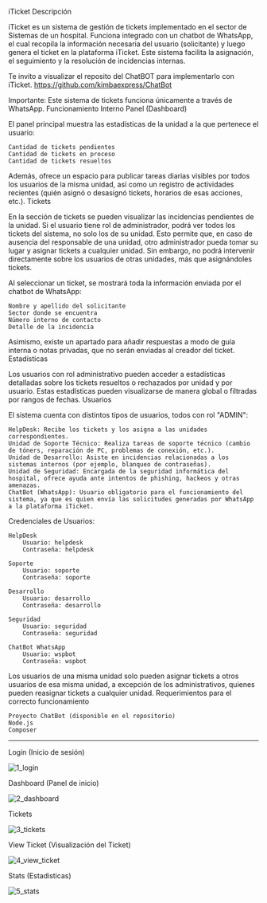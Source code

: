 iTicket
Descripción

iTicket es un sistema de gestión de tickets implementado en el sector de Sistemas de un hospital. Funciona integrado con un chatbot de WhatsApp, el cual recopila la información necesaria del usuario (solicitante) y luego genera el ticket en la plataforma iTicket. Este sistema facilita la asignación, el seguimiento y la resolución de incidencias internas.

Te invito a visualizar el reposito del ChatBOT para implementarlo con iTicket.
https://github.com/kimbaexpress/ChatBot

Importante: Este sistema de tickets funciona únicamente a través de WhatsApp.
Funcionamiento Interno
Panel (Dashboard)

El panel principal muestra las estadísticas de la unidad a la que pertenece el usuario:

    Cantidad de tickets pendientes
    Cantidad de tickets en proceso
    Cantidad de tickets resueltos

Además, ofrece un espacio para publicar tareas diarias visibles por todos los usuarios de la misma unidad, así como un registro de actividades recientes (quién asignó o desasignó tickets, horarios de esas acciones, etc.).
Tickets

En la sección de tickets se pueden visualizar las incidencias pendientes de la unidad. Si el usuario tiene rol de administrador, podrá ver todos los tickets del sistema, no solo los de su unidad. Esto permite que, en caso de ausencia del responsable de una unidad, otro administrador pueda tomar su lugar y asignar tickets a cualquier unidad. Sin embargo, no podrá intervenir directamente sobre los usuarios de otras unidades, más que asignándoles tickets.

Al seleccionar un ticket, se mostrará toda la información enviada por el chatbot de WhatsApp:

    Nombre y apellido del solicitante
    Sector donde se encuentra
    Número interno de contacto
    Detalle de la incidencia

Asimismo, existe un apartado para añadir respuestas a modo de guía interna o notas privadas, que no serán enviadas al creador del ticket.
Estadísticas

Los usuarios con rol administrativo pueden acceder a estadísticas detalladas sobre los tickets resueltos o rechazados por unidad y por usuario. Estas estadísticas pueden visualizarse de manera global o filtradas por rangos de fechas.
Usuarios

El sistema cuenta con distintos tipos de usuarios, todos con rol "ADMIN":

    HelpDesk: Recibe los tickets y los asigna a las unidades correspondientes.
    Unidad de Soporte Técnico: Realiza tareas de soporte técnico (cambio de tóners, reparación de PC, problemas de conexión, etc.).
    Unidad de Desarrollo: Asiste en incidencias relacionadas a los sistemas internos (por ejemplo, blanqueo de contraseñas).
    Unidad de Seguridad: Encargada de la seguridad informática del hospital, ofrece ayuda ante intentos de phishing, hackeos y otras amenazas.
    ChatBot (WhatsApp): Usuario obligatorio para el funcionamiento del sistema, ya que es quien envía las solicitudes generadas por WhatsApp a la plataforma iTicket.

Credenciales de Usuarios:

    HelpDesk
        Usuario: helpdesk
        Contraseña: helpdesk

    Soporte
        Usuario: soporte
        Contraseña: soporte

    Desarrollo
        Usuario: desarrollo
        Contraseña: desarrollo

    Seguridad
        Usuario: seguridad
        Contraseña: seguridad

    ChatBot WhatsApp
        Usuario: wspbot
        Contraseña: wspbot

Los usuarios de una misma unidad solo pueden asignar tickets a otros usuarios de esa misma unidad, a excepción de los administrativos, quienes pueden reasignar tickets a cualquier unidad.
Requerimientos para el correcto funcionamiento

    Proyecto ChatBot (disponible en el repositorio)
    Node.js
    Composer

_____________________________________________________________________________________________________________________________________________________________________________________________________

Login (Inicio de sesión)

![1_login](https://github.com/user-attachments/assets/91490ad2-4e01-4f1a-ae03-761c9b6e9537)

Dashboard (Panel de inicio)

![2_dashboard](https://github.com/user-attachments/assets/6569f58b-dd50-4591-b8a3-42c74ae97d10)

Tickets

![3_tickets](https://github.com/user-attachments/assets/3c3a3f0b-00e1-4a66-8c4d-df9fc0277bd9)

View Ticket (Visualización del Ticket)

![4_view_ticket](https://github.com/user-attachments/assets/d13a45fc-d322-473b-8556-89da629aaa97)

Stats (Estadisticas)

![5_stats](https://github.com/user-attachments/assets/409dc638-4ef8-4883-8129-333ebbeae6b1)



